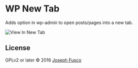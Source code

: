 # WP New Tab

Adds option in wp-admin to open posts/pages into a new tab.

![View In New Tab](screenshot-1.jpg)

## License

GPLv2 or later © 2016 [Joseph Fusco](http://josephfus.co/)
